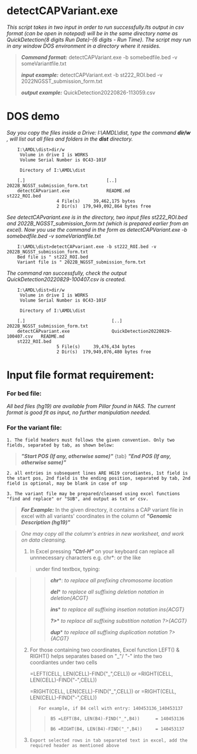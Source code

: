 # detectCAPVariant.exe

*This script takes in two input in order to run successfully.Its output in csv format (can be open in notepad) will be in the same directory name as QuickDetection{8 digits Run Date}-{6 digits - Run Time}. The script may run in any window DOS environment in a directory where it resides.*
	
> ***Command format:*** detectCAPVariant.exe -b somebedfile.bed -v someVariantfile.txt
>
> ***input example:***	detectCAPVariant.ext -b st222_ROI.bed -v 2022NGSST_submission_form.txt
>	
> ***output example:***	QuickDetection20220826-113059.csv
			
# DOS demo
*Say you copy the files inside a Drive: I:\AMDL\dist\, type the command ***dir/w*** , will list out all files and folders in the ***dist*** directory.*

		I:\AMDL\dist>dir/w
		 Volume in drive I is WORKS
		 Volume Serial Number is 0C43-101F

		 Directory of I:\AMDL\dist

		[.]                               [..]                              2022B_NGSST_submission_form.txt
		detectCAPvariant.exe              README.md                         st222_ROI.bed
					   4 File(s)     39,462,175 bytes
					   2 Dir(s)  179,949,092,864 bytes free

*See detectCAPvariant.exe is in the directory, two input files st222_ROI.bed and 2022B_NGSST_submission_form.txt (which is prepared earlier from an excel). Now you use the command in the form as detectCAPVariant.exe -b somebedfile.bed -v someVariantfile.txt*

		I:\AMDL\dist>detectCAPvariant.exe -b st222_ROI.bed -v 2022B_NGSST_submission_form.txt
		Bed file is " st222_ROI.bed
		Variant file is " 2022B_NGSST_submission_form.txt


*The command ran successfully, check the output QuickDetection20220829-100407.csv is created.*

		I:\AMDL\dist>dir/w
		 Volume in drive I is WORKS
		 Volume Serial Number is 0C43-101F

		 Directory of I:\AMDL\dist

		[.]                                 [..]                                2022B_NGSST_submission_form.txt
		detectCAPvariant.exe                QuickDetection20220829-100407.csv   README.md
		st222_ROI.bed
					   5 File(s)     39,476,434 bytes
					   2 Dir(s)  179,949,076,480 bytes free

# Input file format requirement:
### For bed file:
*All bed files (hg19) are available from Pillar found in NAS. The current format is good fit as input, no further manipulation needed.*

### For the variant file:

	1. The field headers must follows the given convention. Only two fields, separated by tab, as shown below: 
> ***"Start POS (If any, otherwise same)"***  \{tab\}		***"End POS (If any, otherwise same)"***

	2. all entries in subsequent lines ARE HG19 corodiantes, 1st field is the start pos, 2nd field is the ending position, separated by tab, 2nd field is optional, may be blank in case of snp

	3. The variant file may be prepared/cleansed using excel functions "find and replace" or "SUB", and output as txt or csv. 
	
> ***For Example:*** In the given directory, it contains a CAP variant file in excel with all variants' coordinates in the column of ***"Genomic Description (hg19)"***
	
> *One may copy all the column's entries in new worksheet, and work on data cleansing.*
> 
> 1.	In Excel pressing ***"Ctrl-H"*** on your keyboard can replace all unnnecessary characters e.g. chr*: or the like
> 
>> under find textbox, typing:

>>> ***chr****: *to replace all prefixing chromosome location*
>>>		
>>> ***del**** *to replace all suffixing deletion notation in deletion{ACGT}*
>>>
>>> ***ins**** *to replace all suffixing insetion notation ins\{ACGT\}*
>>>
>>> ***?>**** *to replace all suffixing substition notation  ?\>\{ACGT\}*
>>>
>>> ***dup**** *to replace all suffixing duplication notation ?\>\{ACGT\}*
>	
> 2. For those containing two coordinates, Excel function LEFT() & RIGHT() helps separates based on  "_"/ "-" into the two coordiantes under two cells 
>
>		=LEFT(CELL, LEN(CELL)-FIND("_",CELL)) or =RIGHT(CELL, LEN(CELL)-FIND("-",CELL))
>
>		=RIGHT(CELL, LEN(CELL)-FIND("_",CELL)) or =RIGHT(CELL, LEN(CELL)-FIND("-",CELL))
>>	
>>		For example, if B4 cell with entry: 140453136_140453137   	
>>	
>>>
>>>		B5 =LEFT(B4, LEN(B4)-FIND("_",B4))		= 140453136
>>>
>>>		B6 =RIGHT(B4, LEN(B4)-FIND("_",B4))		= 140453137
>
>3. 	Export selected rows in tab separated text in excel, add the required header as mentioned above
		
	
	

		
	
	
	
	
